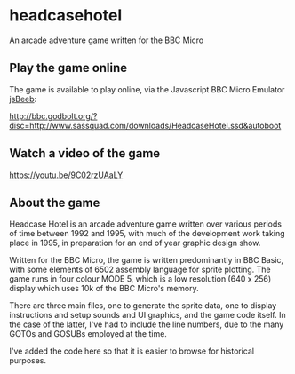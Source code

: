 # headcasehotel
An arcade adventure game written for the BBC Micro

## Play the game online
The game is available to play online, via the Javascript BBC Micro Emulator [jsBeeb](https://github.com/mattgodbolt/jsbeeb):

http://bbc.godbolt.org/?disc=http://www.sassquad.com/downloads/HeadcaseHotel.ssd&autoboot

## Watch a video of the game

https://youtu.be/9C02rzUAaLY

## About the game

Headcase Hotel is an arcade adventure game written over various periods of time between 1992 and 1995, with much of the development work taking place in 1995, in preparation for an end of year graphic design show.

Written for the BBC Micro, the game is written predominantly in BBC Basic, with some elements of 6502 assembly language for sprite plotting. The game runs in four colour MODE 5, which is a low resolution (640 x 256) display which uses 10k of the BBC Micro's memory.

There are three main files, one to generate the sprite data, one to display instructions and setup sounds and UI graphics, and the game code itself. In the case of the latter, I've had to include the line numbers, due to the many GOTOs and GOSUBs employed at the time.

I've added the code here so that it is easier to browse for historical purposes.
